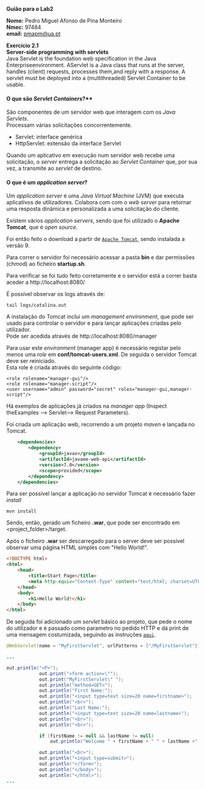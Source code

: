 **Guião para o Lab2**

**Nome:** Pedro Miguel Afonso de Pina Monteiro <br>
**Nmec:** 97484 <br>
**email:** pmapm@ua.pt

**Exercício 2.1**<br>
**Server-side programming with servlets**<br>
Java Servlet is the foundation web specification in the Java Enterpriseenvironment. AServlet is a Java class that runs at the server, handles (client) requests, processes them,and reply with a response.
A servlet must be deployed into a (multithreaded) Servlet Container to be usable.

#### O que são *Servlet Containers*?**
São componentes de um servidor web que interagem com os *Java Servlets*. <br>Processam várias solicitações concorrentemente.

- Servlet: interface genérica
- HttpServlet: extensão da interface Servlet

Quando um aplicativo em execução num servidor web recebe uma solicitação, o *server* entrega a solicitação ao *Servlet Container* que, por sua vez, a transmite ao *servlet* de destino.

#### O que é um *application server*?
Um *application server* é uma *Java Virtual Machine* (JVM) que executa aplicativos de utilizadores. Colabora com com o *web server* para retornar uma resposta dinâmica e personalizada a uma solicitação do cliente.

Existem vários *application servers*, sendo que foi utilizado o **Apache Tomcat**, que é *open source*.

Foi então feito o download a partir de [`Apache Tomcat`](http://tomcat.apache.org/), sendo instalada a versão 9.

Para correr o servidor foi necessário acessar a pasta **bin** e dar permissões (chmod) ao ficheiro **startup.sh**.

Para verificar se foi tudo feito corretamente e o servidor está a correr basta aceder a http://localhost:8080/

É possível observar os logs através de:
```
tail logs/catalina.out
```

A instalação do Tomcat inclui um *management environment*, que pode ser usado para controlar o servidor e para lançar aplicações criadas pelo utilizador. <br>
Pode ser acedida através de http://localhost:8080/manager

Para usar este *environment* (manager app) é necessário registar pelo menos uma *role* em **conf/tomcat-users.xml**. De seguida o servidor Tomcat deve ser reiniciado. <br>
Esta role é criada através do seguinte código:
```
<role rolename="manager-gui"/>
<role rolename="manager-script"/>
<user username="admin" password="secret" roles="manager-gui,manager-script"/>
```
Há exemplos de aplicações já criados na *manager app* (Inspect theExamples --> Servlet--> Request Parameters).

Foi criada um aplicação web, recorrendo a um projeto *maven* e lançada no Tomcat.
```xml
    <dependencies>
        <dependency>
            <groupId>javax</groupId>
            <artifactId>javaee-web-api</artifactId>
            <version>7.0</version>
            <scope>provided</scope>
        </dependency>
    </dependencies>
```

Para ser possível lançar a aplicação no servidor Tomcat é necessário fazer *install*
```
mvn install
```
Sendo, então, gerado um ficheiro **.war**, que pode ser encontrado em <project_folder>/target.

Após o ficheiro **.war** ser descarregado para o server deve ser possível observar uma página HTML simples com "Hello World!".
```html
<!DOCTYPE html>
<html>
    <head>
        <title>Start Page</title>
        <meta http-equiv="Content-Type" content="text/html; charset=UTF-8">
    </head>
    <body>
        <h1>Hello World!</h1>
    </body>
</html>
```

De seguida foi adicionado um *servlet* básico ao projeto, que pede o nome do utilizador e é passado como parametro no pedido HTTP e dá print de uma mensagem costumizada, seguindo as instruções [`aqui`](https://howtodoinjava.com/java/servlets/complete-java-servlets-tutorial/#webservlet_annotation).

```java
@WebServlet(name = "MyFirstServlet", urlPatterns = {"/MyFirstServlet"})

...

out.println("<P>");
            out.print("<form action=\"");
            out.print("MyFirstServlet\" ");
            out.println("method=GET>");
            out.println("First Name:");
            out.println("<input type=text size=20 name=firstname>");
            out.println("<br>");
            out.println("Last Name:");
            out.println("<input type=text size=20 name=lastname>");
            out.println("<br>");
            out.println("<br>");

            if (firstName != null && lastName != null)
                out.println("Welcome " + firstName + " " + lastName +"!");

            out.println("<br>");
            out.println("<input type=submit>");
            out.println("</form>");
            out.println("</body>");
            out.println("</html>");
...
```